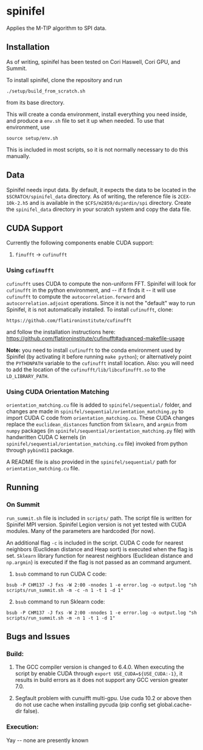# spinifel
Applies the M-TIP algorithm to SPI data.


## Installation

As of writing, spinifel has been tested on Cori Haswell, Cori GPU, and Summit.

To install spinifel, clone the repository and run

```
./setup/build_from_scratch.sh
```

from its base directory.

This will create a conda environment, install everything you need inside, and
produce a `env.sh` file to set it up when needed.  To use that environment, use

```
source setup/env.sh
```

This is included in most scripts, so it is not normally necessary to do this
manually.


## Data

Spinifel needs input data.  By default, it expects the data to be located in
the `$SCRATCH/spinifel_data` directory.  As of writing, the reference file is
`2CEX-10k-2.h5` and is available in the `$CFS/m2859/dujardin/spi` directory.
Create the `spinifel_data` directory in your scratch system and copy the data
file.


## CUDA Support

Currently the following components enable CUDA support:
1. `finufft` -> `cufinufft`


### Using `cufinufft`

`cufinufft` uses CUDA to compute the non-uniform FFT. Spinifel will look for
`cufinufft` in the python environment, and -- if it finds it -- it will use
`cufinufft` to compute the `autocorrelation.forward` and
`autocorrelation.adjoint` operations. Since it is not the "default" way to run
Spinifel, it is not automatically installed. To install `cufinufft`, clone:
```
https://github.com/flatironinstitute/cufinufft
```
and follow the installation instructions here:
https://github.com/flatironinstitute/cufinufft#advanced-makefile-usage

**Note:** you need to install `cufinufft` to the conda environment used by
Spinifel (by activating it before running `make python`); or alternatively
point the `PYTHONPATH` variable to the `cufinufft` install location. Also: you
will need to add the location of the `cufinufft/lib/libcufinufft.so` to the
`LD_LIBRARY_PATH`.


### Using CUDA Orientation Matching

`orientation_matching.cu` file is added to `spinifel/sequential/` folder, and
changes are made in `spinifel/sequential/orientation_matching.py` to import
CUDA C code from `orientation_matching.cu`.  These CUDA changes replace the
`euclidean_distances` function from `Sklearn`, and `argmin` from `numpy`
packages (in `spinifel/sequential/orientation_matching.py` file) with
handwritten CUDA C kernels (in `spinifel/sequential/orientation_matching.cu`
file) invoked from python through `pybind11` package.

A README file is also provided in the `spinifel/sequential/` path for
`orientation_matching.cu` file.


## Running

### On Summit

`run_summit.sh` file is included in `scripts/` path. The script file is written
for Spinifel MPI version. Spinifel Legion version is not yet tested with CUDA
modules. Many of the parameters are hardcoded (for now).

An additional flag `-c` is included in the script.  CUDA C code for nearest
neighbors (Euclidean distance and Heap sort) is executed when the flag is set.
`Sklearn` library function for nearest neighbors (Euclidean distance and
`np.argmin`) is executed if the flag is not passed as an command argument.

1. `bsub` command to run CUDA C code:
```
bsub -P CHM137 -J fxs -W 2:00 -nnodes 1 -e error.log -o output.log "sh scripts/run_summit.sh -m -c -n 1 -t 1 -d 1"
```

2. `bsub` command to run Sklearn code: 
```
bsub -P CHM137 -J fxs -W 2:00 -nnodes 1 -e error.log -o output.log "sh scripts/run_summit.sh -m -n 1 -t 1 -d 1"
```


## Bugs and Issues


### Build:

1. The GCC compiler version is changed to 6.4.0. When executing the script by
enable CUDA through `export USE_CUDA=${USE_CUDA:-1}`, it results in build
errors as it does not support any GCC version greater 7.0.

2. Segfault problem with cunuifft multi-gpu. Use cuda 10.2 or above then do not use
cache when installing pycuda (pip config set global.cache-dir false).


### Execution:

Yay -- none are presently known
